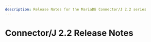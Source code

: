 ```yaml
---
description: Release Notes for the MariaDB Connector/J 2.2 series
---
```


# Connector/J 2.2 Release Notes

